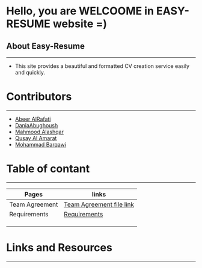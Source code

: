 # Hello, you are WELCOOME  in EASY-RESUME website =)


## About Easy-Resume   
---------------------------------------------

* This site provides a beautiful and formatted CV creation service easily and quickly.  




# Contributors   
--------------------------------------------------

* [Abeer AlRafati](https://github.com/AbeerAl-Rafati)  
* [DaniaAbughoush](https://github.com/DaniaAbughoush)  
* [Mahmood Alashqar](https://github.com/mahmood-alashqar)  
* [Qusay Al Amarat](https://github.com/Qusay114)  
* [Mohammad Barqawi](https://github.com/Barqawiii)  



# Table of contant
-----------------------------------------


| Pages                 |      links                                                                        |
| --------------------- | ----------------------------------------------------------------------------------|
|   Team Agreement      | [Team Agreement file link](https://madqm.github.io/Easy-Resume/Team%20Agreement)  |
|   Requirements        | [Requirements](https://madqm.github.io/Easy-Resume/requirements)                  |
|                       |                                                                                   |
|                       |                                                                                   |
|                       |                                                                                   |




# Links and Resources   
-----------------------------------------



